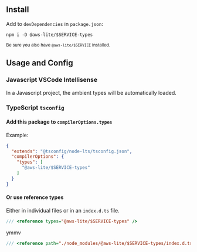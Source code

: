 ## Install

Add to `devDependencies` in `package.json`:

```
npm i -D @aws-lite/$SERVICE-types
```

<small>Be sure you also have `@aws-lite/$SERVICE` installed.</small>

## Usage and Config

### Javascript VSCode Intellisense

In a Javascript project, the ambient types will be automatically loaded.

### TypeScript `tsconfig`

#### Add this package to `compilerOptions.types`

Example:

```json
{
  "extends": "@tsconfig/node-lts/tsconfig.json",
  "compilerOptions": {
    "types": [
      "@aws-lite/$SERVICE-types"
    ]
  }
}
```

#### Or use reference types

Either in individual files or in an `index.d.ts` file.

```ts
/// <reference types="@aws-lite/$SERVICE-types" />
```

ymmv

```ts
/// <reference path="./node_modules/@aws-lite/$SERVICE-types/index.d.ts" />
```
